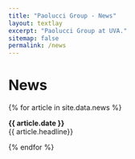```yaml
---
title: "Paolucci Group - News"
layout: textlay
excerpt: "Paolucci Group at UVA."
sitemap: false
permalink: /news
---
```


# News

{% for article in site.data.news %}
<p><b>{{ article.date }}</b> <br> {{ article.headline}}</p>
{% endfor %}

